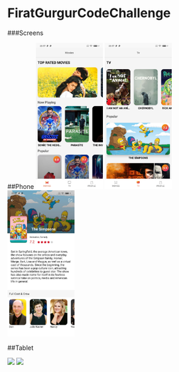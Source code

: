 # FiratGurgurCodeChallenge

###Screens

##Phone
<img src="https://github.com/FiratGURGUR/FiratGurgurCodeChallenge/blob/master/app/src/main/res/drawable/ss1.jpg" width="30%">   <img src="https://github.com/FiratGURGUR/FiratGurgurCodeChallenge/blob/master/app/src/main/res/drawable/ss2.jpg" width="30%">   <img src="https://github.com/FiratGURGUR/FiratGurgurCodeChallenge/blob/master/app/src/main/res/drawable/ss3.jpg" width="30%">

##Tablet

<img src="https://github.com/FiratGURGUR/FiratGurgurCodeChallenge/blob/master/app/src/main/res/drawable/ss4.jpg" width="30%">   <img src="https://github.com/FiratGURGUR/FiratGurgurCodeChallenge/blob/master/app/src/main/res/drawable/ss5.jpg" width="30%">
